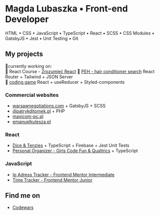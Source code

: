 # Magda Lubaszka • Front-end Developer
HTML • CSS • JavaScript • TypeScript • React • SCSS • CSS Modules • GatsbyJS • Jest • Unit Testing • Git

## My projects
🔶currently working on: <br />
🔸 React Course - [Zrozumieć React](https://zrozumreact.pl/) 
🔸 [PEH - hair conditioner search](https://github.com/AhuraMagda/peh-app) React Router + Tailwind + JSON Server <br />
🔸 [coding game](https://github.com/AhuraMagda/codebreaking/tree/main) React + useReducer + Styled-components

### Commercial websites
- [warsawnegotiations.com](https://github.com/AhuraMagda/warsaw-negotiation-round) + GatsbyJS + SCSS
- [djpatrykdjtomek.pl](https://github.com/AhuraMagda/djpatrykdjtomek.pl) + PHP
- [maxicom-pc.pl](https://github.com/AhuraMagda/maxicom-pc.pl)
- [emanuelkulesza.pl](https://github.com/AhuraMagda/emanuelkulesza.pl)


### React 
- [Dice & Tenzies](https://github.com/AhuraMagda/Pretty-Dice) + TypeScript + Firebase + Jest Unit Tests
- [Personal Organizer - Girls Code Fun & Qualtrics](https://github.com/AhuraMagda/MyPersonalOrganizer-GirlsCodeFun) + TypeScript

### JavaScript 
- [Ip Adress Tracker - Frontend Mentor Intermediate](https://github.com/AhuraMagda/FrontendMentor-lvl3-ip-address-tracker)
- [Time Tracker - Frontend Mentor Junior](https://github.com/AhuraMagda/FrontendMentor-lvl2-time-tracker)

## Find me on
- [Codewars](https://www.codewars.com/users/AhuraMagda)
